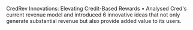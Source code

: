 
CredRev Innovations: Elevating Credit-Based Rewards
•	   Analysed Cred's current revenue model and introduced 6 innovative ideas that not only generate substantial revenue but also provide added value to its users. 


